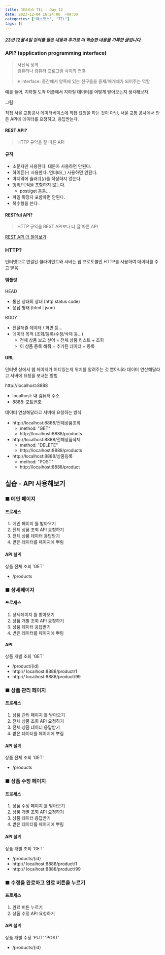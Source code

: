 ```yaml
---
title: 데브코스 TIL - Day 12
date: 2023-12-04 16:24:00  +09:00
categories: ["데브코스", "TIL"]
tags: []
---
```


##### 23년 12월 4일 강의를 들은 내용과 추가로 더 학습한 내용을 기록한 글입니다.

### API? (application programming interface)

> 사전적 정의  
> 컴퓨터나 컴퓨터 프로그램 사이의 연결
>
> ※ interface: 중간에서 양쪽에 있는 친구들을 중재/매개체가 되어주는 역할

예를 들어, 지하철 도착 어플에서 지하철 데이터를 어떻게 받아오는지 생각해보자.

그림

직접 서울 교통공사 데이터베이스에 직접 요청을 하는 것이 아닌, 서울 교통 공사에서 만든 API에 데이터를 요청하고, 응답받는다.

#### REST API?

> HTTP 규약을 잘 따른 API

#### 규칙

- 소문자만 사용한다. 대문자 사용하면 안된다.
- 하이픈(-) 사용한다. 언더바(\_) 사용하면 안된다.
- 마지막에 슬러쉬(/)를 작성하지 않는다.
- 행위/목적을 포함하지 않는다.
  - post/get 등등...
- 파일 확장자 포함하면 안된다.
- 복수형을 쓴다.

#### RESTful API?

> HTTP 규약을 REST API보다 더 잘 따른 API

[REST API 더 알아보기](https://www.ibm.com/kr-ko/topics/rest-apis)

### HTTP?

인터넷으로 연결된 클라이언트와 서버는 웹 프로토콜인 HTTP를 사용하여 데이터를 주고 받음

#### 템플릿

HEAD

- 통신 상태의 상태 (http status code)
- 응답 형태 (html | json)

BODY

- 전달해줄 데이터 / 화면 등...
- 데이터 목적 (조회/등록/수정/삭제 등...)
  - 전체 상품 보고 싶어 = 전체 상품 리스트 + 조회
  - 이 상품 등록 해줘 = 추가된 데이터 + 등록

#### URL

인터넷 상에서 웹 페이지가 어디있는지 위치를 알려주는 것 뿐아니라 데이터 연산해달라고 서버에 요청을 보내는 방법

http://localhost:8888

- localhost: 내 컴퓨터 주소
- 8888: 포트번호

데이터 연상해달라고 서버에 요청하는 방식

- http://localhost:8888/전체상품조회
  - method: "GET"
  - http://localhost:8888/products
- http://localhost:8888/전체상품삭제
  - method: "DELETE"
  - http://localhost:8888/products
- http://localhost:8888/상품등록
  - method: "POST"
  - http://localhost:8888/product

## 실습 - API 사용해보기

### ■ 메인 페이지

#### 프로세스

1. 메인 페이지 틀 받아오기
2. 전체 상품 조회 API 요청하기
3. 전체 상품 데이터 응답받기
4. 받은 데이터를 페이지에 뿌림

#### API 설계

상품 전체 조회 'GET'

- /products

### ■ 상세페이지

#### 프로세스

1. 상세페이지 틀 받아오기
2. 상품 개별 조회 API 요청하기
3. 상품 데이터 응답받기
4. 받은 데이터를 페이지에 뿌림

#### API

상품 개별 조회 'GET'

- /product/{id}
- http:// localhost:8888/product/1
- http:// localhost:8888/product/99

### ■ 상품 관리 페이지

#### 프로세스

1. 상품 관리 페이지 틀 받아오기
2. 전체 상품 조회 API 요청하기
3. 전체 상품 데이터 응답받기
4. 받은 데이터를 페이지에 뿌림

#### API 설계

상품 전체 조회 'GET'

- /products

### ■ 상품 수정 페이지

#### 프로세스

1. 상품 수정 페이지 틀 받아오기
2. 상품 개별 조회 API 요청하기
3. 상품 데이터 응답받기
4. 받은 데이터를 페이지에 뿌림

#### API 설계

상품 개별 조회 'GET'

- /products/{id}
- http:// localhost:8888/product/1
- http:// localhost:8888/product/99

### ■ 수정을 완료하고 완료 버튼을 누르기

#### 프로세스

1. 완료 버튼 누르기
2. 상품 수정 API 요청하기

#### API 설계

상품 개별 수정 'PUT' 'POST'

- /products/{id}
